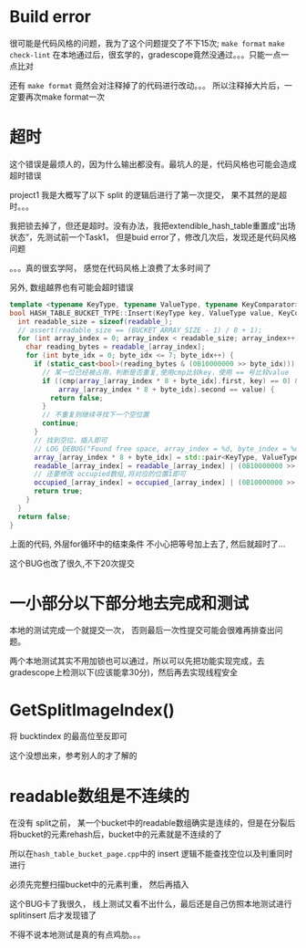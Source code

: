 # Build error
很可能是代码风格的问题，我为了这个问题提交了不下15次;
`make format` `make check-lint` 在本地通过后，很玄学的，gradescope竟然没通过。。。只能一点一点比对

还有 `make format` 竟然会对注释掉了的代码进行改动。。。 所以注释掉大片后，一定要再次make format一次

# 超时
这个错误是最烦人的，因为什么输出都没有。最坑人的是，代码风格也可能会造成超时错误

project1 我是大概写了以下 split 的逻辑后进行了第一次提交， 果不其然的是超时。。。

我把锁去掉了，但还是超时。没有办法，我把extendible_hash_table重置成“出场状态”，先测试前一个Task1， 但是buid error了，修改几次后，发现还是代码风格问题

。。。真的很玄学阿， 感觉在代码风格上浪费了太多时间了


另外, 数组越界也有可能会超时错误
~~~cpp
template <typename KeyType, typename ValueType, typename KeyComparator>
bool HASH_TABLE_BUCKET_TYPE::Insert(KeyType key, ValueType value, KeyComparator cmp) {
  int readable_size = sizeof(readable_);
  // assert(readable_size == (BUCKET_ARRAY_SIZE - 1) / 8 + 1);
  for (int array_index = 0; array_index < readable_size; array_index++) {
    char reading_bytes = readable_[array_index];
    for (int byte_idx = 0; byte_idx <= 7; byte_idx++) {
      if (static_cast<bool>(reading_bytes & (0B10000000 >> byte_idx))) {
        // 某一位已经被占用，判断是否重复,使用cmp比较key，使用 == 号比较value
        if ((cmp(array_[array_index * 8 + byte_idx].first, key) == 0) &&
            array_[array_index * 8 + byte_idx].second == value) {
          return false;
        }
        // 不重复则继续寻找下一个空位置
        continue;
      }
      // 找到空位，插入即可
      // LOG_DEBUG("Found free space, array_index = %d, byte_index = %d",array_index, byte_idx);
      array_[array_index * 8 + byte_idx] = std::pair<KeyType, ValueType>(key, value);
      readable_[array_index] = readable_[array_index] | (0B10000000 >> byte_idx);
      // 还要修改 occupied数组,将对应的位置1即可
      occupied_[array_index] = occupied_[array_index] | (0B10000000 >> byte_idx);
      return true;
    }
  }
  return false;
}
~~~
上面的代码, 外层for循环中的结束条件 不小心把等号加上去了, 然后就超时了...

这个BUG也改了很久,不下20次提交

# 一小部分以下部分地去完成和测试
本地的测试完成一个就提交一次， 否则最后一次性提交可能会很难再排查出问题。

两个本地测试其实不用加锁也可以通过，所以可以先把功能实现完成，去gradescope上检测以下(应该能拿30分)，然后再去实现线程安全

# GetSplitImageIndex()
将 bucktindex 的最高位至反即可

这个没想出来，参考别人的才了解的

# readable数组是不连续的
在没有 split之前， 某一个bucket中的readable数组确实是连续的，但是在分裂后将bucket的元素rehash后，bucket中的元素就是不连续的了

所以在`hash_table_bucket_page.cpp`中的 insert 逻辑不能查找空位以及判重同时进行

必须先完整扫描bucket中的元素判重， 然后再插入

这个BUG卡了我很久， 线上测试又看不出什么，最后还是自己仿照本地测试进行 splitinsert 后才发现错了

不得不说本地测试是真的有点鸡肋。。。

